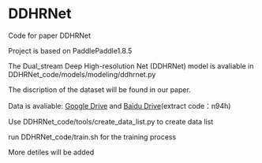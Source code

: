 # DDHRNet
Code for paper DDHRNet

Project is based on PaddlePaddle1.8.5

The Dual_stream Deep High-resolution Net (DDHRNet) model is avaliable in DDHRNet_code/models/modeling/ddhrnet.py

The discription of the dataset will be found in our paper.

Data is avaliable: [Google Drive](https://drive.google.com/file/d/1DAojDL2IjuJjW5fJLFCxj0cPqNOdHRzI/view?usp=sharing) and [Baidu Drive](https://pan.baidu.com/s/16-wNSiho5_x_Oh8g_0109w?pwd=n94h)(extract code：n94h)

Use DDHRNet_code/tools/create_data_list.py to create data list

run DDHRNet_code/train.sh for the training process

More detiles will be added
